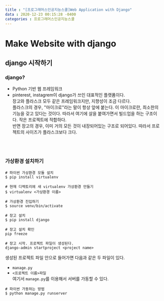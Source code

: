 ```yaml
---
title : "[프로그래머스인공지능스쿨]Web Application with Django"
data : 2020-12-23 00:15:28 -0400
categories : 프로그래머스인공지능스쿨
---
```

# Make Website with django
## django 시작하기
### django?
- Python 기반 웹 프레임워크
- pinterest, instagrem이 django가 쓰인 대표적인 플랫폼이다.  
장고와 플라스크 모두 같은 프레임워크지만, 지향성이 조금 다르다.  
플라스크의 경우, "마이크로"라는 말이 항상 앞에 붙는다. 이 마이크로란, 최소한의 기능을 갖고 있다는 것이다. 따라서 여기에 살을 붙여가면서 빌드업을 하는 구조이다. 작은 프로젝트에 적합하다.  
반면 장고의 경우, 이미 거의 모든 것이 내장되어있는 구조로 되어있다. 따라서 프로젝트의 사이즈가 플라스크보다 크다.  
<br>
<br>

### 가상환경 설치하기
```
# 파이썬 가상환경 모듈 설치
$ pip install virtualenv

# 현재 디렉토리에 새 virtualenv 가상환경 만들기
$ virtualenv <가상환경 이름>

# 가상환경 진입하기
$ source venv/bin/activate

# 장고 설치
$ pip install django

# 장고 설치 확인
pip freeze

# 장고 시작. 프로젝트 파일이 생성된다.
django-admin startproject <project name>
```
생성된 프로젝트 파일 안으로 들어가면 다음과 같은 두 파일이 있다.  
- `manage.py`
- `<프로젝트 이름>파일`  
여기서 `manage.py`를 이용해서 서버를 가동할 수 있다.  
```
# 파이썬 가동하는 방법
$ python manage.py runserver
```
